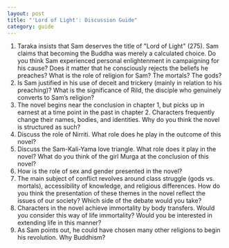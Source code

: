 ```yaml
---
layout: post
title: "'Lord of Light': Discussion Guide"
category: guide
---
```


1. Taraka insists that Sam deserves the title of "Lord of Light" (275). Sam claims that becoming the Buddha was merely a calculated choice. Do you think Sam experienced personal enlightenment in campaigning for his cause? Does it matter that he consciously rejects the beliefs he preaches? What is the role of religion for Sam? The mortals? The gods?
2. Is Sam justified in his use of deceit and trickery (mainly in relation to his preaching)? What is the significance of Rild, the disciple who genuinely converts to Sam’s religion?
3. The novel begins near the conclusion in chapter 1, but picks up in earnest at a time point in the past in chapter 2. Characters frequently change their names, bodies, and identities. Why do you think the novel is structured as such?
4. Discuss the role of Nirriti. What role does he play in the outcome of this novel?
5. Discuss the Sam-Kali-Yama love triangle. What role does it play in the novel? What do you think of the girl Murga at the conclusion of this novel?
6. How is the role of sex and gender presented in the novel?
7. The main subject of conflict revolves around class struggle (gods vs. mortals), accessibility of knowledge, and religious differences. How do you think the presentation of these themes in the novel reflect the issues of our society? Which side of the debate would you take?
8. Characters in the novel achieve immortality by body transfers. Would you consider this way of life immortality? Would you be interested in extending life in this manner?
9. As Sam points out, he could have chosen many other religions to begin his revolution. Why Buddhism?
